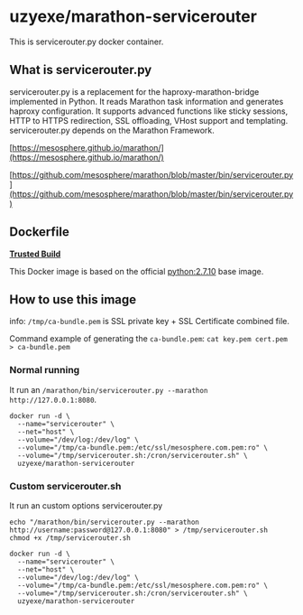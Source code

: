 # uzyexe/marathon-servicerouter

This is servicerouter.py docker container.

## What is servicerouter.py

servicerouter.py is a replacement for the haproxy-marathon-bridge implemented in Python. It reads Marathon task information and generates haproxy configuration. It supports advanced functions like sticky sessions, HTTP to HTTPS redirection, SSL offloading, VHost support and templating.
servicerouter.py depends on the Marathon Framework.

[https://mesosphere.github.io/marathon/](https://mesosphere.github.io/marathon/)

[https://github.com/mesosphere/marathon/blob/master/bin/servicerouter.py](https://github.com/mesosphere/marathon/blob/master/bin/servicerouter.py)

## Dockerfile

[**Trusted Build**](https://registry.hub.docker.com/u/uzyexe/marathon-servicerouter/)

This Docker image is based on the official [python:2.7.10](https://registry.hub.docker.com/_/python/) base image.

## How to use this image

info: `/tmp/ca-bundle.pem` is SSL private key + SSL Certificate combined file.

Command example of generating the `ca-bundle.pem`: `cat key.pem cert.pem > ca-bundle.pem`

### Normal running

It run an `/marathon/bin/servicerouter.py --marathon http://127.0.0.1:8080`.

```
docker run -d \
  --name="servicerouter" \
  --net="host" \
  --volume="/dev/log:/dev/log" \
  --volume="/tmp/ca-bundle.pem:/etc/ssl/mesosphere.com.pem:ro" \
  --volume="/tmp/servicerouter.sh:/cron/servicerouter.sh" \
  uzyexe/marathon-servicerouter
```

### Custom servicerouter.sh

It run an custom options servicerouter.py

```
echo "/marathon/bin/servicerouter.py --marathon http://username:password@127.0.0.1:8080" > /tmp/servicerouter.sh 
chmod +x /tmp/servicerouter.sh

docker run -d \
  --name="servicerouter" \
  --net="host" \
  --volume="/dev/log:/dev/log" \
  --volume="/tmp/ca-bundle.pem:/etc/ssl/mesosphere.com.pem:ro" \
  --volume="/tmp/servicerouter.sh:/cron/servicerouter.sh" \
  uzyexe/marathon-servicerouter
```
